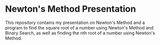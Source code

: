 # Newton's Method Presentation
This repository contains my presentation on Newton's Method and a program to find the square root of a number using Newton's Method and Binary Search, as well as finding the nth root of a number using Newton's Method.
